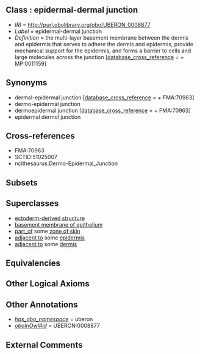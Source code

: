 
## Class : epidermal-dermal junction

 * *IRI* = http://purl.obolibrary.org/obo/UBERON_0008877
 * *Label* = epidermal-dermal junction
 * *Definition* = the multi-layer basement membrane between the dermis and epidermis that serves to adhere the dermis and epidermis, provide mechanical support for the epidermis, and forms a barrier to cells and large molecules across the junction [[database_cross_reference](../../ef/oboInOwl#hasDbXref.md) =  + MP:0011159]

## Synonyms

 * dermal-epidermal junction [[database_cross_reference](../../ef/oboInOwl#hasDbXref.md) =  + FMA:70963]
 * dermo-epidermal junction
 * dermoepidermal junction [[database_cross_reference](../../ef/oboInOwl#hasDbXref.md) =  + FMA:70963]
 * epidermal dermol junction

## Cross-references

 * FMA:70963
 * SCTID:51025007
 * ncithesaurus:Dermo-Epidermal_Junction

## Subsets


## Superclasses

 * [ectoderm-derived structure](../../UBERON/21/UBERON_0004121.md)
 * [basement membrane of epithelium](../../UBERON/69/UBERON_0005769.md)
 * [part_of](../../BFO/50/BFO_0000050.md) some [zone of skin](../../UBERON/14/UBERON_0000014.md)
 * [adjacent to](../../RO/20/RO_0002220.md) some [epidermis](../../UBERON/03/UBERON_0001003.md)
 * [adjacent to](../../RO/20/RO_0002220.md) some [dermis](../../UBERON/67/UBERON_0002067.md)

## Equivalencies


## Other Logical Axioms


## Other Annotations

 * *[has_obo_namespace](../../ce/oboInOwl#hasOBONamespace.md)* = uberon
 * *[oboInOwl#id](../../id/oboInOwl#id.md)* = UBERON:0008877

## External Comments

